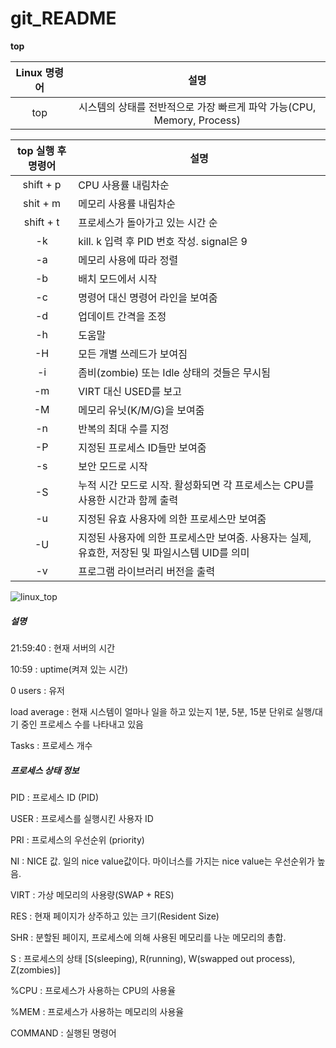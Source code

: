 # git_README

__top__

|Linux 명령어|설명|
|:---:|:---:|
|top|시스템의 상태를 전반적으로 가장 빠르게 파악 가능(CPU, Memory, Process)|


|top 실행 후 명령어|설명|
|:---:|---|
|shift + p|CPU 사용률 내림차순|
|shit + m|메모리 사용률 내림차순|
|shift + t|프로세스가 돌아가고 있는 시간 순|
|-k|kill. k 입력 후 PID 번호 작성. signal은 9|
|-a|메모리 사용에 따라 정렬|
|-b|배치 모드에서 시작|
|-c|명령어 대신 명령어 라인을 보여줌|
|-d|업데이트 간격을 조정|
|-h|도움말|
|-H|모든 개별 쓰레드가 보여짐|
|-i|좀비(zombie) 또는 Idle 상태의 것들은 무시됨|
|-m|VIRT 대신 USED를 보고|
|-M|메모리 유닛(K/M/G)을 보여줌|
|-n|반복의 최대 수를 지정|
|-P|지정된 프로세스 ID들만 보여줌|
|-s|보안 모드로 시작|
|-S|누적 시간 모드로 시작. 활성화되면 각 프로세스는 CPU를 사용한 시간과 함께 출력|
|-u|지정된 유효 사용자에 의한 프로세스만 보여줌|
|-U|지정된 사용자에 의한 프로세스만 보여줌. 사용자는 실제, 유효한, 저장된 및 파일시스템 UID를 의미|
|-v|프로그램 라이브러리 버전을 출력|


![linux_top](https://user-images.githubusercontent.com/102000890/172051703-09952ee2-2a7c-410b-b8ea-ab402ea7179a.png)


##### 설명

21:59:40 : 현재 서버의 시간

10:59 : uptime(켜져 있는 시간)

0 users : 유저

load average : 현재 시스템이 얼마나 일을 하고 있는지 1분, 5분, 15분 단위로 실행/대기 중인 프로세스 수를 나타내고 있음

Tasks : 프로세스 개수


##### 프로세스 상태 정보

PID : 프로세스 ID (PID)

USER : 프로세스를 실행시킨 사용자 ID

PRI : 프로세스의 우선순위 (priority)

NI : NICE 값. 일의 nice value값이다. 마이너스를 가지는 nice value는 우선순위가 높음.

VIRT : 가상 메모리의 사용량(SWAP + RES)

RES : 현재 페이지가 상주하고 있는 크기(Resident Size)

SHR : 분할된 페이지, 프로세스에 의해 사용된 메모리를 나눈 메모리의 총합.

S : 프로세스의 상태 [S(sleeping), R(running), W(swapped out process), Z(zombies)]

%CPU : 프로세스가 사용하는 CPU의 사용율

%MEM : 프로세스가 사용하는 메모리의 사용율

COMMAND : 실행된 명령어
